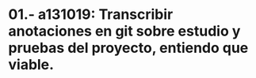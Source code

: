 # 01.- a131019: Transcribir anotaciones en git sobre estudio y pruebas del proyecto, entiendo que viable.
